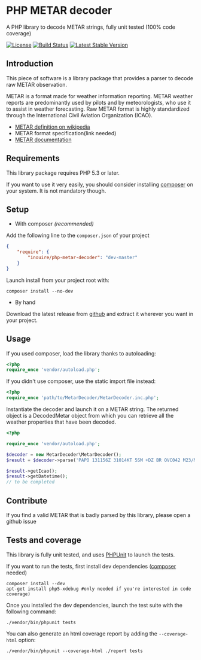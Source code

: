 PHP METAR decoder
=================

A PHP library to decode METAR strings, fully unit tested (100% code coverage)

[![License](https://poser.pugx.org/inouire/php-metar-decoder/license.svg)](https://packagist.org/packages/inouire/php-metar-decoder)
[![Build Status](https://travis-ci.org/inouire/php-metar-decoder.svg?branch=master)](https://travis-ci.org/inouire/php-metar-decoder)
[![Latest Stable Version](https://poser.pugx.org/inouire/php-metar-decoder/v/stable.svg)](https://packagist.org/packages/inouire/php-metar-decoder)

Introduction
------------

This piece of software is a library package that provides a parser to decode raw METAR observation.

METAR is a format made for weather information reporting. METAR weather reports are predominantly used by pilots and by meteorologists, who use it to assist in weather forecasting.
Raw METAR format is highly standardized through the International Civil Aviation Organization (ICAO).

*    [METAR definition on wikipedia](http://en.wikipedia.org/wiki/METAR)
*    METAR format specification(link needed)
*    [METAR documentation](http://meteocentre.com/doc/metar.html)

Requirements
------------

This library package requires PHP 5.3 or later.

If you want to use it very easily, you should consider installing [composer](http://getcomposer.org) on your system.
It is not mandatory though.

Setup
-----

- With composer *(recommended)*

Add the following line to the `composer.json` of your project

```json
{
    "require": {
        "inouire/php-metar-decoder": "dev-master"
    }
}
```

Launch install from your project root with:

```shell
composer install --no-dev
```

- By hand

Download the latest release from [github](https://github.com/inouire/php-metar-decoder/releases) and extract it wherever you want in your project.

Usage
-----

If you used composer, load the library thanks to autoloading:

```php
<?php
require_once 'vendor/autoload.php';
```

If you didn't use composer, use the static import file instead:

```php
<?php
require_once 'path/to/MetarDecoder/MetarDecoder.inc.php';
```

Instantiate the decoder and launch it on a METAR string.
The returned object is a DecodedMetar object from which you can retrieve all the weather properties that have been decoded.

```php
<?php

require_once 'vendor/autoload.php';

$decoder = new MetarDecoder\MetarDecoder();
$result = $decoder->parse('PAPO 131156Z 31014KT 5SM +DZ BR OVC042 M23/M27 A2959 RMK A01 11200 21230 52010')

$result->getIcao();
$result->getDatetime();
// to be completed

```

Contribute
----------

If you find a valid METAR that is badly parsed by this library, please open a github issue

Tests and coverage
------------------

This library is fully unit tested, and uses [PHPUnit](https://phpunit.de/getting-started.html) to launch the tests.

If you want to run the tests, first install dev dependencies ([composer](http://getcomposer.org) needed)

```shell
composer install --dev
apt-get install php5-xdebug #only needed if you're interested in code coverage)
```

Once you installed the dev dependencies, launch the test suite with the following command:
    
```shell
./vendor/bin/phpunit tests
```

You can also generate an html coverage report by adding the `--coverage-html` option:

```shell
./vendor/bin/phpunit --coverage-html ./report tests
```



